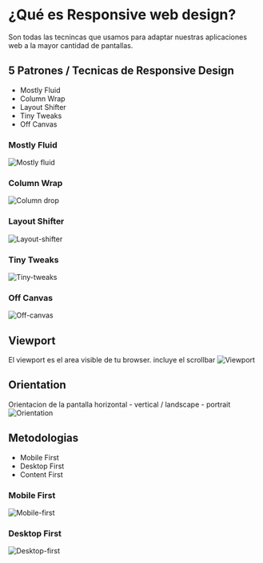 # ¿Qué es Responsive web design?
Son todas las tecnincas que usamos para adaptar nuestras aplicaciones web a la mayor cantidad de pantallas.

## 5 Patrones / Tecnicas de Responsive Design
* Mostly Fluid
* Column Wrap
* Layout Shifter 
* Tiny Tweaks
* Off Canvas

### Mostly Fluid
![Mostly fluid](assets/img/mostly-fluid.jpg)
### Column Wrap
![Column drop](assets/img/column-drop.jpg)
### Layout Shifter
![Layout-shifter](assets/img/layout-shifter.jpg)
### Tiny Tweaks
![Tiny-tweaks](assets/img/tiny-tweaks.jpg)
### Off Canvas
![Off-canvas](assets/img/off-canvas.jpg)

## Viewport
El viewport es el area visible de tu browser. incluye el scrollbar
![Viewport](assets/img/viewport.jpg)

## Orientation
Orientacion de la pantalla horizontal - vertical / landscape - portrait
![Orientation](assets/img/orientation.jpg)

## Metodologias
* Mobile First
* Desktop First
* Content First

### Mobile First
![Mobile-first](assets/img/mobile-first.jpg)
### Desktop First
![Desktop-first](assets/img/desktop-first.jpg)